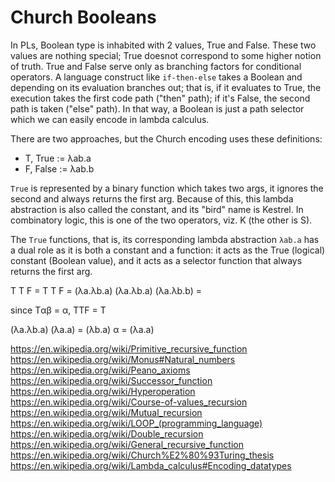 # Church Booleans

In PLs, Boolean type is inhabited with 2 values, True and False. These two values are nothing special; True doesnot correspond to some higher notion of truth. True and False serve only as branching factors for conditional operators. A language construct like `if-then-else` takes a Boolean and depending on its evaluation branches out; that is, if it evaluates to True, the execution takes the first code path ("then" path); if it's False, the second path is taken ("else" path). In that way, a Boolean is just a path selector which we can easily encode in lambda calculus.

There are two approaches, but the Church encoding uses these definitions:
- T, True  := λab.a
- F, False := λab.b

`True` is represented by a binary function which takes two args, it ignores the second and always returns the first arg. Because of this, this lambda abstraction is also called the constant, and its "bird" name is Kestrel. In combinatory logic, this is one of the two operators, viz. K (the other is S).

The `True` functions, that is, its corresponding lambda abstraction `λab.a` has a dual role as it is both a constant and a function: it acts as the True (logical) constant (Boolean value), and it acts as a selector function that always returns the first arg.

T T F =
T         T         F =
(λa.λb.a) (λa.λb.a) (λa.λb.b) =

since Tαβ = α, TTF = T

(λa.λb.a) (λa.a) =
(λb.a) α =
(λa.a)





https://en.wikipedia.org/wiki/Primitive_recursive_function
https://en.wikipedia.org/wiki/Monus#Natural_numbers
https://en.wikipedia.org/wiki/Peano_axioms
https://en.wikipedia.org/wiki/Successor_function
https://en.wikipedia.org/wiki/Hyperoperation
https://en.wikipedia.org/wiki/Course-of-values_recursion
https://en.wikipedia.org/wiki/Mutual_recursion
https://en.wikipedia.org/wiki/LOOP_(programming_language)
https://en.wikipedia.org/wiki/Double_recursion
https://en.wikipedia.org/wiki/General_recursive_function
https://en.wikipedia.org/wiki/Church%E2%80%93Turing_thesis
https://en.wikipedia.org/wiki/Lambda_calculus#Encoding_datatypes
